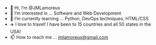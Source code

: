 - 👋 Hi, I’m @JMLamoreux
- 👀 I’m interested in ... Software and Web Development
- 🌱 I’m currently learning ... Python, DevOps techniques, HTML/CSS
- ✈️ I love to travel! I have been to 15 countries and all 50 states in the USA!
- 📫 How to reach me ... jmlamoreux@gmail.com

<!---
JMLamoreux/JMLamoreux is a ✨ special ✨ repository because its `README.md` (this file) appears on your GitHub profile.
You can click the Preview link to take a look at your changes.
--->
